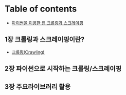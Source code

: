 # Table of contents

* [파이썬을 이용한 웹 크롤링과 스크레이핑](README.md)

## 1장 크롤링과 스크레이핑이란?

* [크롤링\(Crawling\)](1/untitled-1.md)

## 2장 파이썬으로 시작하는 크롤링/스크레이핑

## 3장 주요라이브러리 활용


